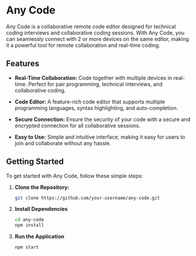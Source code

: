 # Any Code

Any Code is a collaborative remote code editor designed for technical coding interviews and collaborative coding sessions. With Any Code, you can seamlessly connect with 2 or more devices on the same editor, making it a powerful tool for remote collaboration and real-time coding.

## Features

- **Real-Time Collaboration:** Code together with multiple devices in real-time. Perfect for pair programming, technical interviews, and collaborative coding.

- **Code Editor:** A feature-rich code editor that supports multiple programming languages, syntax highlighting, and auto-completion.

- **Secure Connection:** Ensure the security of your code with a secure and encrypted connection for all collaborative sessions.

- **Easy to Use:** Simple and intuitive interface, making it easy for users to join and collaborate without any hassle.

## Getting Started

To get started with Any Code, follow these simple steps:

1. **Clone the Repository:**

   ```bash
   git clone https://github.com/your-username/any-code.git

   ```

2. **Install Dependencies**
   ```bash
   cd any-code
   npm install
   ```

3. **Run the Application**
   ```bash
   npm start
   ```
